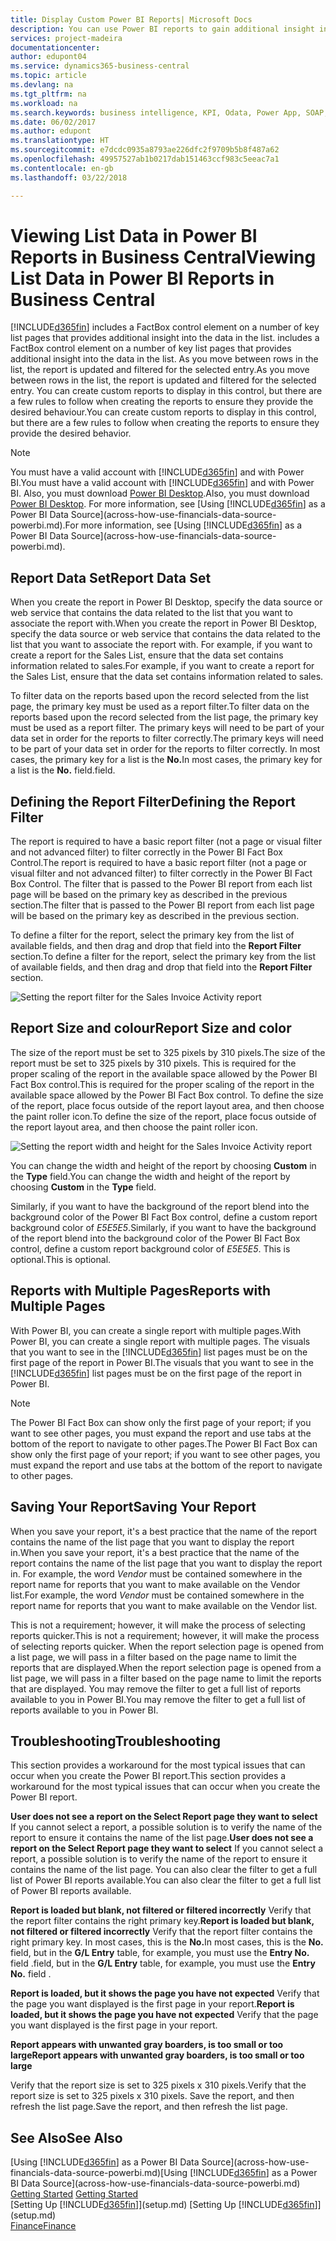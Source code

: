 ```yaml
---
title: Display Custom Power BI Reports| Microsoft Docs
description: You can use Power BI reports to gain additional insight into data in lists in Financials.
services: project-madeira
documentationcenter: 
author: edupont04
ms.service: dynamics365-business-central
ms.topic: article
ms.devlang: na
ms.tgt_pltfrm: na
ms.workload: na
ms.search.keywords: business intelligence, KPI, Odata, Power App, SOAP, analysis
ms.date: 06/02/2017
ms.author: edupont
ms.translationtype: HT
ms.sourcegitcommit: e7dcdc0935a8793ae226dfc2f9709b5b8f487a62
ms.openlocfilehash: 49957527ab1b0217dab151463ccf983c5eeac7a1
ms.contentlocale: en-gb
ms.lasthandoff: 03/22/2018

---
```

# <a name="viewing-list-data-in-power-bi-reports-in-business-central"></a><span data-ttu-id="15c14-103">Viewing List Data in Power BI Reports in Business Central</span><span class="sxs-lookup"><span data-stu-id="15c14-103">Viewing List Data in Power BI Reports in Business Central</span></span> 
[!INCLUDE[d365fin](includes/d365fin_md.md)]<span data-ttu-id="15c14-104"> includes a FactBox control element on a number of key list pages that provides additional insight into the data in the list.</span><span class="sxs-lookup"><span data-stu-id="15c14-104"> includes a FactBox control element on a number of key list pages that provides additional insight into the data in the list.</span></span> <span data-ttu-id="15c14-105">As you move between rows in the list, the report is updated and filtered for the selected entry.</span><span class="sxs-lookup"><span data-stu-id="15c14-105">As you move between rows in the list, the report is updated and filtered for the selected entry.</span></span> <span data-ttu-id="15c14-106">You can create custom reports to display in this control, but there are a few rules to follow when creating the reports to ensure they provide the desired behaviour.</span><span class="sxs-lookup"><span data-stu-id="15c14-106">You can create custom reports to display in this control, but there are a few rules to follow when creating the reports to ensure they provide the desired behavior.</span></span>  

> [!NOTE]  
>   <span data-ttu-id="15c14-107">You must have a valid account with [!INCLUDE[d365fin](includes/d365fin_md.md)] and with Power BI.</span><span class="sxs-lookup"><span data-stu-id="15c14-107">You must have a valid account with [!INCLUDE[d365fin](includes/d365fin_md.md)] and with Power BI.</span></span> <span data-ttu-id="15c14-108">Also, you must download [Power BI Desktop](https://powerbi.microsoft.com/en-us/desktop/).</span><span class="sxs-lookup"><span data-stu-id="15c14-108">Also, you must download [Power BI Desktop](https://powerbi.microsoft.com/en-us/desktop/).</span></span> <span data-ttu-id="15c14-109">For more information, see [Using [!INCLUDE[d365fin](includes/d365fin_md.md)] as a Power BI Data Source](across-how-use-financials-data-source-powerbi.md).</span><span class="sxs-lookup"><span data-stu-id="15c14-109">For more information, see [Using [!INCLUDE[d365fin](includes/d365fin_md.md)] as a Power BI Data Source](across-how-use-financials-data-source-powerbi.md).</span></span>  

## <a name="report-data-set"></a><span data-ttu-id="15c14-110">Report Data Set</span><span class="sxs-lookup"><span data-stu-id="15c14-110">Report Data Set</span></span>
<span data-ttu-id="15c14-111">When you create the report in Power BI Desktop, specify the data source or web service that contains the data related to the list that you want to associate the report with.</span><span class="sxs-lookup"><span data-stu-id="15c14-111">When you create the report in Power BI Desktop, specify the data source or web service that contains the data related to the list that you want to associate the report with.</span></span> <span data-ttu-id="15c14-112">For example, if you want to create a report for the Sales List, ensure that the data set contains information related to sales.</span><span class="sxs-lookup"><span data-stu-id="15c14-112">For example, if you want to create a report for the Sales List, ensure that the data set contains information related to sales.</span></span>  

<span data-ttu-id="15c14-113">To filter data on the reports based upon the record selected from the list page, the primary key must be used as a report filter.</span><span class="sxs-lookup"><span data-stu-id="15c14-113">To filter data on the reports based upon the record selected from the list page, the primary key must be used as a report filter.</span></span> <span data-ttu-id="15c14-114">The primary keys will need to be part of your data set in order for the reports to filter correctly.</span><span class="sxs-lookup"><span data-stu-id="15c14-114">The primary keys will need to be part of your data set in order for the reports to filter correctly.</span></span> <span data-ttu-id="15c14-115">In most cases, the primary key for a list is the **No.**</span><span class="sxs-lookup"><span data-stu-id="15c14-115">In most cases, the primary key for a list is the **No.**</span></span> <span data-ttu-id="15c14-116">field.</span><span class="sxs-lookup"><span data-stu-id="15c14-116">field.</span></span>  

## <a name="defining-the-report-filter"></a><span data-ttu-id="15c14-117">Defining the Report Filter</span><span class="sxs-lookup"><span data-stu-id="15c14-117">Defining the Report Filter</span></span>
<span data-ttu-id="15c14-118">The report is required to have a basic report filter (not a page or visual filter and not advanced filter) to filter correctly in the Power BI Fact Box Control.</span><span class="sxs-lookup"><span data-stu-id="15c14-118">The report is required to have a basic report filter (not a page or visual filter and not advanced filter) to filter correctly in the Power BI Fact Box Control.</span></span> <span data-ttu-id="15c14-119">The filter that is passed to the Power BI report from each list page will be based on the primary key as described in the previous section.</span><span class="sxs-lookup"><span data-stu-id="15c14-119">The filter that is passed to the Power BI report from each list page will be based on the primary key as described in the previous section.</span></span>  

<span data-ttu-id="15c14-120">To define a filter for the report, select the primary key from the list of available fields, and then drag and drop that field into the **Report Filter** section.</span><span class="sxs-lookup"><span data-stu-id="15c14-120">To define a filter for the report, select the primary key from the list of available fields, and then drag and drop that field into the **Report Filter** section.</span></span>  

![Setting the report filter for the Sales Invoice Activity report](./media/across-how-use-powerbi-reports-factbox/financials-powerbi-report-filter.png)

## <a name="report-size-and-color"></a><span data-ttu-id="15c14-122">Report Size and colour</span><span class="sxs-lookup"><span data-stu-id="15c14-122">Report Size and color</span></span>
<span data-ttu-id="15c14-123">The size of the report must be set to 325 pixels by 310 pixels.</span><span class="sxs-lookup"><span data-stu-id="15c14-123">The size of the report must be set to 325 pixels by 310 pixels.</span></span> <span data-ttu-id="15c14-124">This is required for the proper scaling of the report in the available space allowed by the Power BI Fact Box control.</span><span class="sxs-lookup"><span data-stu-id="15c14-124">This is required for the proper scaling of the report in the available space allowed by the Power BI Fact Box control.</span></span> <span data-ttu-id="15c14-125">To define the size of the report, place focus outside of the report layout area, and then choose the paint roller icon.</span><span class="sxs-lookup"><span data-stu-id="15c14-125">To define the size of the report, place focus outside of the report layout area, and then choose the paint roller icon.</span></span>

![Setting the report width and height for the Sales Invoice Activity report](./media/across-how-use-powerbi-reports-factbox/financials-powerbi-report-sizing.png)

<span data-ttu-id="15c14-127">You can change the width and height of the report by choosing **Custom** in the **Type** field.</span><span class="sxs-lookup"><span data-stu-id="15c14-127">You can change the width and height of the report by choosing **Custom** in the **Type** field.</span></span>

<span data-ttu-id="15c14-128">Similarly, if you want to have the background of the report blend into the background color of the Power BI Fact Box control, define a custom report background color of *E5E5E5*.</span><span class="sxs-lookup"><span data-stu-id="15c14-128">Similarly, if you want to have the background of the report blend into the background color of the Power BI Fact Box control, define a custom report background color of *E5E5E5*.</span></span> <span data-ttu-id="15c14-129">This is optional.</span><span class="sxs-lookup"><span data-stu-id="15c14-129">This is optional.</span></span>  

## <a name="reports-with-multiple-pages"></a><span data-ttu-id="15c14-130">Reports with Multiple Pages</span><span class="sxs-lookup"><span data-stu-id="15c14-130">Reports with Multiple Pages</span></span>
<span data-ttu-id="15c14-131">With Power BI, you can create a single report with multiple pages.</span><span class="sxs-lookup"><span data-stu-id="15c14-131">With Power BI, you can create a single report with multiple pages.</span></span> <span data-ttu-id="15c14-132">The visuals that you want to see in the [!INCLUDE[d365fin](includes/d365fin_md.md)] list pages must be on the first page of the report in Power BI.</span><span class="sxs-lookup"><span data-stu-id="15c14-132">The visuals that you want to see in the [!INCLUDE[d365fin](includes/d365fin_md.md)] list pages must be on the first page of the report in Power BI.</span></span>  

> [!NOTE]  
>  <span data-ttu-id="15c14-133">The Power BI Fact Box can show only the first page of your report; if you want to see other pages, you must expand the report and use tabs at the bottom of the report to navigate to other pages.</span><span class="sxs-lookup"><span data-stu-id="15c14-133">The Power BI Fact Box can show only the first page of your report; if you want to see other pages, you must expand the report and use tabs at the bottom of the report to navigate to other pages.</span></span>  

## <a name="saving-your-report"></a><span data-ttu-id="15c14-134">Saving Your Report</span><span class="sxs-lookup"><span data-stu-id="15c14-134">Saving Your Report</span></span>

<span data-ttu-id="15c14-135">When you save your report, it's a best practice that the name of the report contains the name of the list page that you want to display the report in.</span><span class="sxs-lookup"><span data-stu-id="15c14-135">When you save your report, it's a best practice that the name of the report contains the name of the list page that you want to display the report in.</span></span> <span data-ttu-id="15c14-136">For example, the word *Vendor* must be contained somewhere in the report name for reports that you want to make available on the Vendor list.</span><span class="sxs-lookup"><span data-stu-id="15c14-136">For example, the word *Vendor* must be contained somewhere in the report name for reports that you want to make available on the Vendor list.</span></span>  

<span data-ttu-id="15c14-137">This is not a requirement; however, it will make the process of selecting reports quicker.</span><span class="sxs-lookup"><span data-stu-id="15c14-137">This is not a requirement; however, it will make the process of selecting reports quicker.</span></span> <span data-ttu-id="15c14-138">When the report selection page is opened from a list page, we will pass in a filter based on the page name to limit the reports that are displayed.</span><span class="sxs-lookup"><span data-stu-id="15c14-138">When the report selection page is opened from a list page, we will pass in a filter based on the page name to limit the reports that are displayed.</span></span>  <span data-ttu-id="15c14-139">You may remove the filter to get a full list of reports available to you in Power BI.</span><span class="sxs-lookup"><span data-stu-id="15c14-139">You may remove the filter to get a full list of reports available to you in Power BI.</span></span>  

## <a name="troubleshooting"></a><span data-ttu-id="15c14-140">Troubleshooting</span><span class="sxs-lookup"><span data-stu-id="15c14-140">Troubleshooting</span></span>
<span data-ttu-id="15c14-141">This section provides a workaround for the most typical issues that can occur when you create the Power BI report.</span><span class="sxs-lookup"><span data-stu-id="15c14-141">This section provides a workaround for the most typical issues that can occur when you create the Power BI report.</span></span>  

<span data-ttu-id="15c14-142">**User does not see a report on the Select Report page they want to select** If you cannot select a report, a possible solution is to verify the name of the report to ensure it contains the name of the list page.</span><span class="sxs-lookup"><span data-stu-id="15c14-142">**User does not see a report on the Select Report page they want to select** If you cannot select a report, a possible solution is to verify the name of the report to ensure it contains the name of the list page.</span></span> <span data-ttu-id="15c14-143">You can also clear the filter to get a full list of Power BI reports available.</span><span class="sxs-lookup"><span data-stu-id="15c14-143">You can also clear the filter to get a full list of Power BI reports available.</span></span>  

<span data-ttu-id="15c14-144">**Report is loaded but blank, not filtered or filtered incorrectly** Verify that the report filter contains the right primary key.</span><span class="sxs-lookup"><span data-stu-id="15c14-144">**Report is loaded but blank, not filtered or filtered incorrectly** Verify that the report filter contains the right primary key.</span></span> <span data-ttu-id="15c14-145">In most cases, this is the **No.**</span><span class="sxs-lookup"><span data-stu-id="15c14-145">In most cases, this is the **No.**</span></span> <span data-ttu-id="15c14-146">field, but in the **G/L Entry** table, for example, you must use the **Entry No.** field  .</span><span class="sxs-lookup"><span data-stu-id="15c14-146">field, but in the **G/L Entry** table, for example, you must use the **Entry No.** field  .</span></span>

<span data-ttu-id="15c14-147">**Report is loaded, but it shows the page you have not expected** Verify that the page you want displayed is the first page in your report.</span><span class="sxs-lookup"><span data-stu-id="15c14-147">**Report is loaded, but it shows the page you have not expected** Verify that the page you want displayed is the first page in your report.</span></span>  

<span data-ttu-id="15c14-148">**Report appears with unwanted gray boarders, is too small or too large**</span><span class="sxs-lookup"><span data-stu-id="15c14-148">**Report appears with unwanted gray boarders, is too small or too large**</span></span>

<span data-ttu-id="15c14-149">Verify that the report size is set to 325 pixels x 310 pixels.</span><span class="sxs-lookup"><span data-stu-id="15c14-149">Verify that the report size is set to 325 pixels x 310 pixels.</span></span> <span data-ttu-id="15c14-150">Save the report, and then refresh the list page.</span><span class="sxs-lookup"><span data-stu-id="15c14-150">Save the report, and then refresh the list page.</span></span>  

## <a name="see-also"></a><span data-ttu-id="15c14-151">See Also</span><span class="sxs-lookup"><span data-stu-id="15c14-151">See Also</span></span>
<span data-ttu-id="15c14-152">[Using [!INCLUDE[d365fin](includes/d365fin_md.md)] as a Power BI Data Source](across-how-use-financials-data-source-powerbi.md)</span><span class="sxs-lookup"><span data-stu-id="15c14-152">[Using [!INCLUDE[d365fin](includes/d365fin_md.md)] as a Power BI Data Source](across-how-use-financials-data-source-powerbi.md)</span></span>  
<span data-ttu-id="15c14-153">[Getting Started](product-get-started.md)  </span><span class="sxs-lookup"><span data-stu-id="15c14-153">[Getting Started](product-get-started.md)  </span></span>  
<span data-ttu-id="15c14-154">[Setting Up [!INCLUDE[d365fin](includes/d365fin_md.md)]](setup.md)  </span><span class="sxs-lookup"><span data-stu-id="15c14-154">[Setting Up [!INCLUDE[d365fin](includes/d365fin_md.md)]](setup.md)  </span></span>  
[<span data-ttu-id="15c14-155">Finance</span><span class="sxs-lookup"><span data-stu-id="15c14-155">Finance</span></span>](finance.md)  

